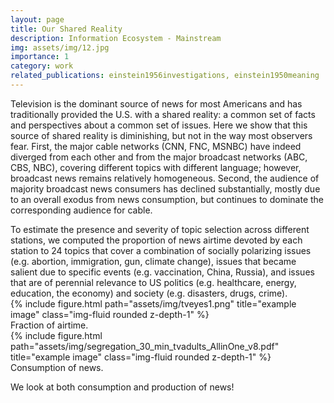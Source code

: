 ```yaml
---
layout: page
title: Our Shared Reality
description: Information Ecosystem - Mainstream
img: assets/img/12.jpg
importance: 1
category: work
related_publications: einstein1956investigations, einstein1950meaning
---
```


Television is the dominant source of news for most Americans and has traditionally provided the U.S. with a shared reality: a common set of facts and perspectives about a common set of issues. Here we show that this source of shared reality is diminishing, but not in the way most observers fear. First, the major cable networks (CNN, FNC, MSNBC) have indeed diverged from each other and from the major broadcast networks (ABC, CBS, NBC), covering different topics with different language; however, broadcast news remains relatively homogeneous. Second, the audience of majority broadcast news consumers has declined substantially, mostly due to an overall exodus from news consumption, but continues to dominate the corresponding audience for cable. 
 

<div class="caption">
    To estimate the presence and severity of topic selection across different stations, we computed the proportion of news airtime devoted by each station to 24 topics that cover a combination of socially polarizing issues (e.g. abortion, immigration, gun, climate change), issues that became salient due to specific events (e.g. vaccination, China, Russia), and issues that are of perennial relevance to US politics (e.g. healthcare, energy, education, the economy) and society (e.g. disasters, drugs, crime).
</div>
<div class="row">
    <div class="col-sm mt-3 mt-md-0">
        {% include figure.html path="assets/img/tveyes1.png" title="example image" class="img-fluid rounded z-depth-1" %}
    </div>
</div>
<div class="caption">
    Fraction of airtime. 
</div>



<div class="row justify-content-sm-center">
    <div class="col-sm mt-3 mt-md-0">
        {% include figure.html path="assets/img/segregation_30_min_tvadults_AllinOne_v8.pdf" title="example image" class="img-fluid rounded z-depth-1" %}
    </div>
</div>
<div class="caption">
    Consumption of news.
</div>


We look at both consumption and production of news!


